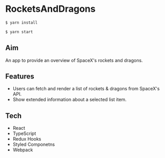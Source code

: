 # RocketsAndDragons

```sh
$ yarn install
```

```sh
$ yarn start
```

## Aim

An app to provide an overview of SpaceX's rockets and dragons.

## Features

- Users can fetch and render a list of rockets & dragons from SpaceX's API.
- Show extended information about a selected list item.

## Tech

- React
- TypeScript
- Redux Hooks
- Styled Componetns
- Webpack
